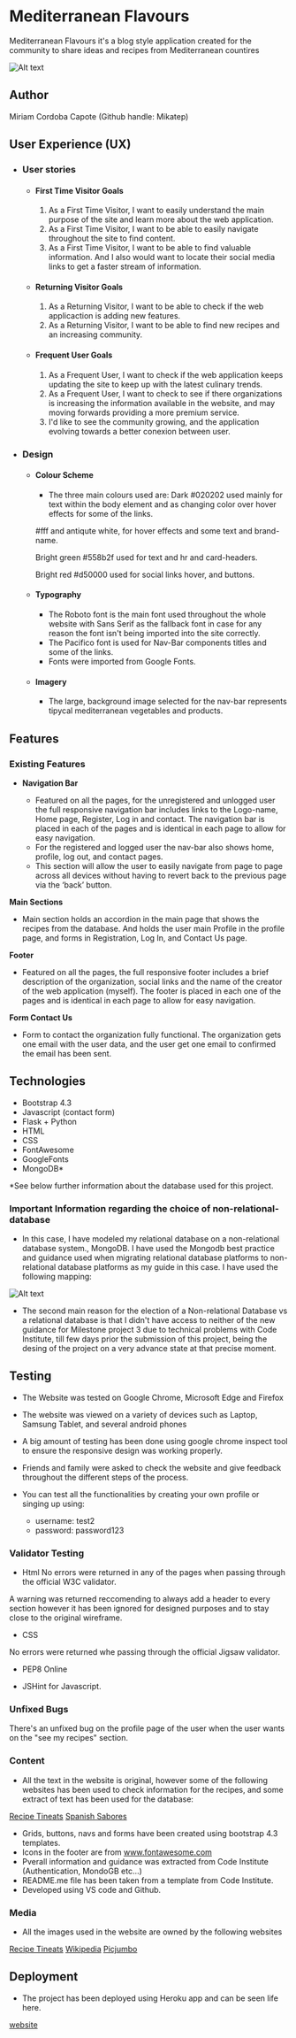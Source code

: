 <h1 text-align="center">Mediterranean Flavours</h1>

Mediterranean Flavours it's a blog style application created for the community to share ideas and recipes from Mediterranean countires

![Alt text](/static/images/mockup.png)

## Author

Miriam Cordoba Capote (Github handle: Mikatep)

## User Experience (UX)

-   ### User stories

    -   #### First Time Visitor Goals

        1. As a First Time Visitor, I want to easily understand the main purpose of the site and learn more about the web application.
        2. As a First Time Visitor, I want to be able to easily navigate throughout the site to find content.
        3. As a First Time Visitor, I want to be able to find valuable information. And I also would want to locate their social media links to get a faster stream of information.

    -   #### Returning Visitor Goals

        1. As a Returning Visitor, I want to be able to check if the web applicaction is adding new features.
        2. As a Returning Visitor, I want to be able to find new recipes and an increasing community.

    -   #### Frequent User Goals
        1. As a Frequent User, I want to check if the web application keeps updating the site to keep up with the latest culinary trends.
        2. As a Frequent User, I want to check to see if there organizations is increasing the information available in the website, and may moving forwards providing a more premium service.
        3. I'd like to see the community growing, and the application evolving towards a better conexion between user.


-   ### Design
    -   #### Colour Scheme
        -   The three main colours used are:
         Dark #020202 used mainly for text within the body element and as changing color over hover effects for some of the links.

         #fff and antiqute white, for hover effects and some text and brand-name.

         Bright green #558b2f used for text and hr and card-headers.

         Bright red #d50000 used for social links hover, and buttons.

    -   #### Typography
        -   The Roboto font is the main font used throughout the whole website with Sans Serif as the fallback font in case for any reason the font isn't being imported into the site correctly.
        - The Pacifico font is used for Nav-Bar components titles and some of the links. 
        - Fonts were imported from Google Fonts.

    -   #### Imagery
        -    The large, background image selected for the nav-bar represents tipycal mediterranean vegetables and products.

   ## Features

   ### Existing Features

- __Navigation Bar__

  - Featured on all the pages, for the unregistered and unlogged user the full responsive navigation bar includes links to the Logo-name, Home page, Register, Log in and contact. The navigation bar is placed in each of the pages and is identical in each page to allow for easy navigation.
  - For the registered and logged user the nav-bar also shows home, profile, log out, and contact pages.
  - This section will allow the user to easily navigate from page to page across all devices without having to revert back to the previous page via the ‘back’ button. 

__Main Sections__

- Main section holds an accordion in the main page that shows the recipes from the database. And holds the user main Profile in the profile page, and forms in Registration, Log In, and Contact Us page.

__Footer__

-  Featured on all the pages, the full responsive footer includes a brief description of the organization, social links and the name of the creator of the web application (myself). The footer is placed in each one of the pages and is identical in each page to allow for easy navigation.


__Form Contact Us__

-  Form to contact the organization fully functional. The organization gets one email with the user data, and the user get one email to confirmed the email has been sent.

## Technologies

- Bootstrap 4.3
- Javascript (contact form)
- Flask + Python
- HTML
- CSS
- FontAwesome
- GoogleFonts
- MongoDB*

*See below further information about the database used for this project.

### Important Information regarding the choice of non-relational-database

- In this case, I have modeled my relational database on a non-relational database system., MongoDB. I have used the Mongodb best practice and guidance used when migrating relational database platforms to non-relational database platforms as my guide in this case.  I have used the following mapping:

![Alt text](/static/images/Relational.png)

- The second main reason for the election of a Non-relational Database vs a relational database is that I didn't have access to neither of the new guidance for Milestone project 3 due to technical problems with Code Institute, till few days prior the submission of this project, being the desing of the project on a very advance state at that precise moment.


## Testing 

-  The Website was tested on Google Chrome, Microsoft Edge and Firefox
-  The website was viewed on a variety of devices such as Laptop, Samsung Tablet, and several android phones
-  A big amount of testing has been done using google chrome inspect tool to ensure the responsive design was working properly.
-  Friends and family were asked to check the website and give feedback throughout the different steps of the process.

- You can test all the functionalities by creating your own profile or singing up using:

    - username: test2
    - password: password123

### Validator Testing 

-  Html
No errors were returned in any of the pages when passing through the official W3C validator.

A warning was returned reccomending to always add a header to every section however it has been ignored for designed purposes and to stay close to the original wireframe.

-  CSS

No errors were returned whe passing through the official Jigsaw validator.

- PEP8 Online

- JSHint for Javascript.

### Unfixed Bugs

There's an unfixed bug on the profile page of the user when the user wants on the "see my recipes" section.

### Content 

- All the text in the website is original, however some of the following websites has been used to check information for the recipes, and some extract of text has been used for the database:

[Recipe Tineats](https://www.recipetineats.com/spanish-churros-recipe/)
[Spanish Sabores](https://spanishsabores.com/antonias-salmorejo-recipe/)

- Grids, buttons, navs and forms have been created using bootstrap 4.3 templates.
- Icons in the footer are from www.fontawesome.com
- Pverall information and guidance was extracted from Code Institute (Authentication, MondoGB etc...)
- README.me file has been taken from a template from Code Institute.
- Developed using VS code and Github.

### Media

- All the images used in the website are owned by the following websites

[Recipe Tineats](https://www.recipetineats.com/spanish-churros-recipe/)
[Wikipedia](https://www.wikipedia.org/)
[Picjumbo](https://www.picjumbo.com/)

## Deployment

- The project has been deployed using Heroku app and can be seen life here.

[website](https://mediterranean.herokuapp.com/)
